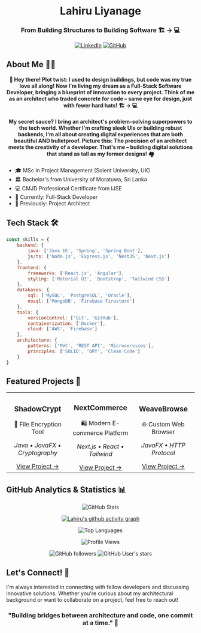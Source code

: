 <div align="center">

# Lahiru Liyanage
### From Building Structures to Building Software 🏗️ → 💻

[![LinkedIn](https://img.shields.io/badge/LinkedIn-0A66C2?style=for-the-badge&logo=linkedin&logoColor=white)](https://linkedin.com/in/liyanage-lahiru)
[![GitHub](https://img.shields.io/badge/GitHub-181717?style=for-the-badge&logo=github&logoColor=white)](https://github.com/LahiruLiyanage)

</div>

## About Me 👨‍💻

<div align="center">

#### 👋 Hey there! Plot twist: I used to design buildings, but code was my true love all along! Now I'm living my dream as a Full-Stack Software Developer, bringing a blueprint of innovation to every project. Think of me as an architect who traded concrete for code – same eye for design, just with fewer hard hats! 🏗️ → 💻
#### My secret sauce? I bring an architect's problem-solving superpowers to the tech world. Whether I'm crafting sleek UIs or building robust backends, I'm all about creating digital experiences that are both beautiful AND bulletproof. Picture this: The precision of an architect meets the creativity of a developer. That's me – building digital solutions that stand as tall as my former designs! 🏘

</div>

####
- 🎓 MSc in Project Management (Solent University, UK)
- 🏛️ Bachelor's from University of Moratuwa, Sri Lanka
- 💻 CMJD Professional Certificate from IJSE
- 💼 Currently: Full-Stack Developer
- 🌱 Previously: Project Architect

## Tech Stack 🛠️

```javascript
const skills = {
    backend: {
        java: ['Java EE', 'Spring', 'Spring Boot'],
        js/ts: ['Node.js', 'Express.js', 'NestJS', 'Next.js']
    },
    frontend: {
        frameworks: ['React.js', 'Angular'],
        styling: ['Material UI', 'Bootstrap', 'Tailwind CSS']
    },
    databases: {
        sql: ['MySQL', 'PostgreSQL', 'Oracle'],
        nosql: ['MongoDB', 'Firebase Firestore']
    },
    tools: {
        versionControl: ['Git', 'GitHub'],
        containerization: ['Docker'],
        cloud: ['AWS', 'Firebase']
    },
    architecture: {
        patterns: ['MVC', 'REST API', 'Microservices'],
        principles: ['SOLID', 'DRY', 'Clean Code']
    }
}
```

## Featured Projects 🚀

<table>
  <tr>
    <td align="center" width="33%">
      <h3>ShadowCrypt</h3>
      <p>🔐 File Encryption Tool</p>
      <p><em>Java • JavaFX • Cryptography</em></p>
      <a href="https://github.com/LahiruLiyanage/ShadowCrypt">View Project →</a>
    </td>
    <td align="center" width="33%">
      <h3>NextCommerce</h3>
      <p>🛍️ Modern E-commerce Platform</p>
      <p><em>Next.js • React • Tailwind</em></p>
      <a href="https://github.com/LahiruLiyanage/NextCommerce">View Project →</a>
    </td>
    <td align="center" width="33%">
      <h3>WeaveBrowse</h3>
      <p>🌐 Custom Web Browser</p>
      <p><em>JavaFX • HTTP Protocol</em></p>
      <a href="https://github.com/LahiruLiyanage/WeaveBrowse">View Project →</a>
    </td>
  </tr>
</table>

## GitHub Analytics & Statistics 📊

<div align="center">

<!-- GitHub Stats Card with custom theme -->
![GitHub Stats](https://github-readme-stats.vercel.app/api?username=LahiruLiyanage&show_icons=true&theme=aura&border_color=30363d&bg_color=0d1117&title_color=58a6ff&icon_color=58a6ff&text_color=8b949e)

[//]: # (<!-- GitHub Streak Stats -->)

[//]: # ([![GitHub Streak]&#40;https://github-readme-streak-stats.herokuapp.com?user=LahiruLiyanage&theme=github-dark-blue&date_format=M%20j%5B%2C%20Y%5D&#41;]&#40;https://git.io/streak-stats&#41;)

<!-- Activity Graph -->
[![Lahiru's github activity graph](https://github-readme-activity-graph.vercel.app/graph?username=LahiruLiyanage&theme=tokyo-night)](https://github.com/LahiruLiyanage)

<!-- Top Languages Card -->
![Top Languages](https://github-readme-stats.vercel.app/api/top-langs/?username=LahiruLiyanage&layout=compact&theme=aura&border_color=30363d&bg_color=0d1117&title_color=58a6ff&text_color=8b949e)

<!-- Profile Views Counter -->
![Profile Views](https://komarev.com/ghpvc/?username=LahiruLiyanage&color=blue&style=flat-square)

<!-- Additional Stats Badges -->
![GitHub followers](https://img.shields.io/github/followers/LahiruLiyanage?style=social)
![GitHub User's stars](https://img.shields.io/github/stars/LahiruLiyanage?style=social)

</div>

## Let's Connect! 🤝

I'm always interested in connecting with fellow developers and discussing innovative solutions. Whether you're curious about my architectural background or want to collaborate on a project, feel free to reach out!

<div align="center">

### "Building bridges between architecture and code, one commit at a time." 🌉

</div>